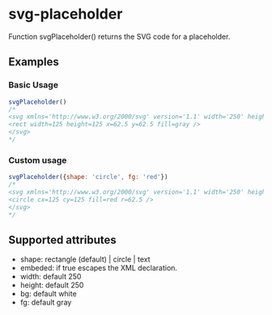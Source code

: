 # svg-placeholder

Function svgPlaceholder() returns the SVG code for a placeholder.

## Examples

### Basic Usage

```js
svgPlaceholder()
/* 
<svg xmlns='http://www.w3.org/2000/svg' version='1.1' width='250' height='250' style='background-color: white'>
<rect width=125 height=125 x=62.5 y=62.5 fill=gray />
</svg>
*/
```

### Custom usage

```js
svgPlaceholder({shape: 'circle', fg: 'red'})
/* 
<svg xmlns='http://www.w3.org/2000/svg' version='1.1' width='250' height='250' style='background-color: white'>
<circle cx=125 cy=125 fill=red r=62.5 />
</svg>
*/
```

## Supported attributes

- shape: rectangle (default) | circle | text
- embeded: if true escapes the XML declaration.
- width: default 250
- height: default 250
- bg: default white
- fg: default gray

